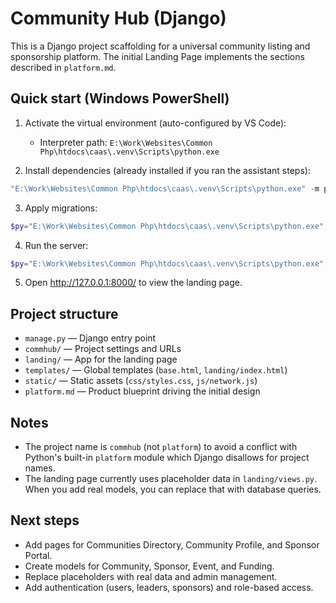 # Community Hub (Django)

This is a Django project scaffolding for a universal community listing and sponsorship platform. The initial Landing Page implements the sections described in `platform.md`.

## Quick start (Windows PowerShell)

1. Activate the virtual environment (auto-configured by VS Code):
   - Interpreter path: `E:\Work\Websites\Common Php\htdocs\caas\.venv\Scripts\python.exe`

2. Install dependencies (already installed if you ran the assistant steps):

```powershell
"E:\Work\Websites\Common Php\htdocs\caas\.venv\Scripts\python.exe" -m pip install -U Django
```

3. Apply migrations:

```powershell
$py="E:\Work\Websites\Common Php\htdocs\caas\.venv\Scripts\python.exe"; & $py manage.py migrate
```

4. Run the server:

```powershell
$py="E:\Work\Websites\Common Php\htdocs\caas\.venv\Scripts\python.exe"; & $py manage.py runserver 0.0.0.0:8000
```

5. Open http://127.0.0.1:8000/ to view the landing page.

## Project structure

- `manage.py` — Django entry point
- `commhub/` — Project settings and URLs
- `landing/` — App for the landing page
- `templates/` — Global templates (`base.html`, `landing/index.html`)
- `static/` — Static assets (`css/styles.css`, `js/network.js`)
- `platform.md` — Product blueprint driving the initial design

## Notes

- The project name is `commhub` (not `platform`) to avoid a conflict with Python's built-in `platform` module which Django disallows for project names.
- The landing page currently uses placeholder data in `landing/views.py`. When you add real models, you can replace that with database queries.

## Next steps

- Add pages for Communities Directory, Community Profile, and Sponsor Portal.
- Create models for Community, Sponsor, Event, and Funding.
- Replace placeholders with real data and admin management.
- Add authentication (users, leaders, sponsors) and role-based access.
